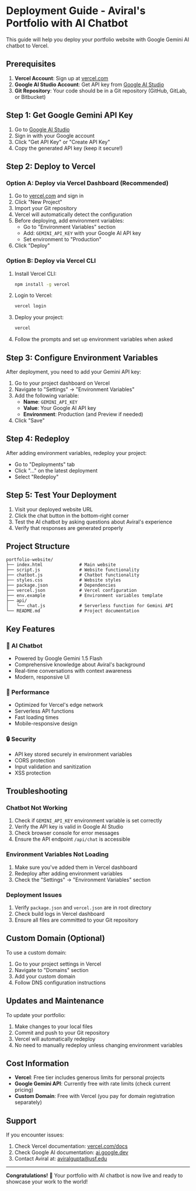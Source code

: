 # Deployment Guide - Aviral's Portfolio with AI Chatbot

This guide will help you deploy your portfolio website with Google Gemini AI chatbot to Vercel.

## Prerequisites

1. **Vercel Account**: Sign up at [vercel.com](https://vercel.com)
2. **Google AI Studio Account**: Get API key from [Google AI Studio](https://makersuite.google.com/app/apikey)
3. **Git Repository**: Your code should be in a Git repository (GitHub, GitLab, or Bitbucket)

## Step 1: Get Google Gemini API Key

1. Go to [Google AI Studio](https://makersuite.google.com/app/apikey)
2. Sign in with your Google account
3. Click "Get API Key" or "Create API Key"
4. Copy the generated API key (keep it secure!)

## Step 2: Deploy to Vercel

### Option A: Deploy via Vercel Dashboard (Recommended)

1. Go to [vercel.com](https://vercel.com) and sign in
2. Click "New Project"
3. Import your Git repository
4. Vercel will automatically detect the configuration
5. Before deploying, add environment variables:
   - Go to "Environment Variables" section
   - Add: `GEMINI_API_KEY` with your Google AI API key
   - Set environment to "Production"
6. Click "Deploy"

### Option B: Deploy via Vercel CLI

1. Install Vercel CLI:
   ```bash
   npm install -g vercel
   ```

2. Login to Vercel:
   ```bash
   vercel login
   ```

3. Deploy your project:
   ```bash
   vercel
   ```

4. Follow the prompts and set up environment variables when asked

## Step 3: Configure Environment Variables

After deployment, you need to add your Gemini API key:

1. Go to your project dashboard on Vercel
2. Navigate to "Settings" → "Environment Variables"
3. Add the following variable:
   - **Name**: `GEMINI_API_KEY`
   - **Value**: Your Google AI API key
   - **Environment**: Production (and Preview if needed)
4. Click "Save"

## Step 4: Redeploy

After adding environment variables, redeploy your project:
- Go to "Deployments" tab
- Click "..." on the latest deployment
- Select "Redeploy"

## Step 5: Test Your Deployment

1. Visit your deployed website URL
2. Click the chat button in the bottom-right corner
3. Test the AI chatbot by asking questions about Aviral's experience
4. Verify that responses are generated properly

## Project Structure

```
portfolio-website/
├── index.html              # Main website
├── script.js               # Website functionality
├── chatbot.js              # Chatbot functionality
├── styles.css              # Website styles
├── package.json            # Dependencies
├── vercel.json             # Vercel configuration
├── env.example             # Environment variables template
├── api/
│   └── chat.js             # Serverless function for Gemini API
└── README.md               # Project documentation
```

## Key Features

### 🤖 AI Chatbot
- Powered by Google Gemini 1.5 Flash
- Comprehensive knowledge about Aviral's background
- Real-time conversations with context awareness
- Modern, responsive UI

### 🚀 Performance
- Optimized for Vercel's edge network
- Serverless API functions
- Fast loading times
- Mobile-responsive design

### 🔒 Security
- API key stored securely in environment variables
- CORS protection
- Input validation and sanitization
- XSS protection

## Troubleshooting

### Chatbot Not Working
1. Check if `GEMINI_API_KEY` environment variable is set correctly
2. Verify the API key is valid in Google AI Studio
3. Check browser console for error messages
4. Ensure the API endpoint `/api/chat` is accessible

### Environment Variables Not Loading
1. Make sure you've added them in Vercel dashboard
2. Redeploy after adding environment variables
3. Check the "Settings" → "Environment Variables" section

### Deployment Issues
1. Verify `package.json` and `vercel.json` are in root directory
2. Check build logs in Vercel dashboard
3. Ensure all files are committed to your Git repository

## Custom Domain (Optional)

To use a custom domain:
1. Go to your project settings in Vercel
2. Navigate to "Domains" section
3. Add your custom domain
4. Follow DNS configuration instructions

## Updates and Maintenance

To update your portfolio:
1. Make changes to your local files
2. Commit and push to your Git repository
3. Vercel will automatically redeploy
4. No need to manually redeploy unless changing environment variables

## Cost Information

- **Vercel**: Free tier includes generous limits for personal projects
- **Google Gemini API**: Currently free with rate limits (check current pricing)
- **Custom Domain**: Free with Vercel (you pay for domain registration separately)

## Support

If you encounter issues:
1. Check Vercel documentation: [vercel.com/docs](https://vercel.com/docs)
2. Check Google AI documentation: [ai.google.dev](https://ai.google.dev)
3. Contact Aviral at: aviralgupta@usf.edu

---

**Congratulations!** 🎉 Your portfolio with AI chatbot is now live and ready to showcase your work to the world!
